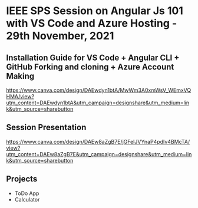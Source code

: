 # IEEE SPS Session on Angular Js 101 with VS Code and Azure Hosting - 29th November, 2021

## Installation Guide for VS Code + Angular CLI + GitHub Forking and cloning + Azure Account Making
https://www.canva.com/design/DAEwdyn1btA/MwWm3A0xmWsV_WEmxVQHMA/view?utm_content=DAEwdyn1btA&utm_campaign=designshare&utm_medium=link&utm_source=sharebutton

## Session Presentation
https://www.canva.com/design/DAEw8aZgB7E/jGFelJVYnaP4pdIv4BMcTA/view?utm_content=DAEw8aZgB7E&utm_campaign=designshare&utm_medium=link&utm_source=sharebutton

## Projects
- ToDo App
- Calculator
